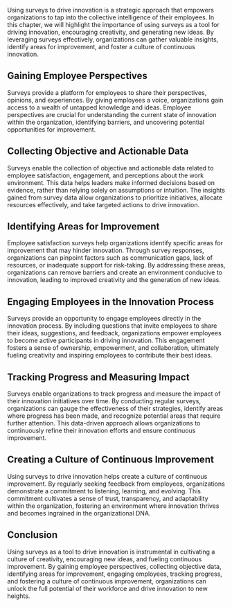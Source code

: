 
Using surveys to drive innovation is a strategic approach that empowers organizations to tap into the collective intelligence of their employees. In this chapter, we will highlight the importance of using surveys as a tool for driving innovation, encouraging creativity, and generating new ideas. By leveraging surveys effectively, organizations can gather valuable insights, identify areas for improvement, and foster a culture of continuous innovation.

**Gaining Employee Perspectives**
---------------------------------

Surveys provide a platform for employees to share their perspectives, opinions, and experiences. By giving employees a voice, organizations gain access to a wealth of untapped knowledge and ideas. Employee perspectives are crucial for understanding the current state of innovation within the organization, identifying barriers, and uncovering potential opportunities for improvement.

**Collecting Objective and Actionable Data**
--------------------------------------------

Surveys enable the collection of objective and actionable data related to employee satisfaction, engagement, and perceptions about the work environment. This data helps leaders make informed decisions based on evidence, rather than relying solely on assumptions or intuition. The insights gained from survey data allow organizations to prioritize initiatives, allocate resources effectively, and take targeted actions to drive innovation.

**Identifying Areas for Improvement**
-------------------------------------

Employee satisfaction surveys help organizations identify specific areas for improvement that may hinder innovation. Through survey responses, organizations can pinpoint factors such as communication gaps, lack of resources, or inadequate support for risk-taking. By addressing these areas, organizations can remove barriers and create an environment conducive to innovation, leading to improved creativity and the generation of new ideas.

**Engaging Employees in the Innovation Process**
------------------------------------------------

Surveys provide an opportunity to engage employees directly in the innovation process. By including questions that invite employees to share their ideas, suggestions, and feedback, organizations empower employees to become active participants in driving innovation. This engagement fosters a sense of ownership, empowerment, and collaboration, ultimately fueling creativity and inspiring employees to contribute their best ideas.

**Tracking Progress and Measuring Impact**
------------------------------------------

Surveys enable organizations to track progress and measure the impact of their innovation initiatives over time. By conducting regular surveys, organizations can gauge the effectiveness of their strategies, identify areas where progress has been made, and recognize potential areas that require further attention. This data-driven approach allows organizations to continuously refine their innovation efforts and ensure continuous improvement.

**Creating a Culture of Continuous Improvement**
------------------------------------------------

Using surveys to drive innovation helps create a culture of continuous improvement. By regularly seeking feedback from employees, organizations demonstrate a commitment to listening, learning, and evolving. This commitment cultivates a sense of trust, transparency, and adaptability within the organization, fostering an environment where innovation thrives and becomes ingrained in the organizational DNA.

**Conclusion**
--------------

Using surveys as a tool to drive innovation is instrumental in cultivating a culture of creativity, encouraging new ideas, and fueling continuous improvement. By gaining employee perspectives, collecting objective data, identifying areas for improvement, engaging employees, tracking progress, and fostering a culture of continuous improvement, organizations can unlock the full potential of their workforce and drive innovation to new heights.
